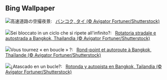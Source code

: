 ## Bing Wallpaper
![](https://www.bing.com/th?id=OHR.BangkokCircle_JA-JP1249849159_UHD.jpg&w=1000)高速道路の空撮夜景:&nbsp;&ensp;[バンコク, タイ (© Avigator Fortuner/Shutterstock)](https://www.bing.com/th?id=OHR.BangkokCircle_JA-JP1249849159_UHD.jpg)
<br><br/>
![](https://www.bing.com/th?id=OHR.BangkokCircle_IT-IT8552577608_UHD.jpg&w=1000)Sei bloccato in un ciclo che si ripete all'infinito?:&nbsp;&ensp;[Rotatoria stradale e autostrada a Bangkok, Thailandia (© Avigator Fortuner/Shutterstock)](https://www.bing.com/th?id=OHR.BangkokCircle_IT-IT8552577608_UHD.jpg)
<br><br/>
![](https://www.bing.com/th?id=OHR.BangkokCircle_FR-FR6646035887_UHD.jpg&w=1000)Vous tournez « en boucle » ?:&nbsp;&ensp;[Rond-point et autoroute à Bangkok, Thaïlande (© Avigator Fortuner/Shutterstock)](https://www.bing.com/th?id=OHR.BangkokCircle_FR-FR6646035887_UHD.jpg)
<br><br/>
![](https://www.bing.com/th?id=OHR.BangkokCircle_ES-ES6741125775_UHD.jpg&w=1000)¿Atascado en un bucle?:&nbsp;&ensp;[Rotonda y autopista en Bangkok, Tailandia (© Avigator Fortuner/Shutterstock)](https://www.bing.com/th?id=OHR.BangkokCircle_ES-ES6741125775_UHD.jpg)
<br><br/>
